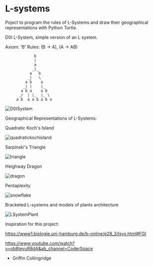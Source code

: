 # L-systems

Poject to program the rules of L-Systems and draw their geographical representations with Python Turtle.

D0I L-System, simple version of an L system.

Axiom: 'B'
Rules: (B -> A), (A -> AB) 


                 b
                 |
                 a
                _|_
               a   b
              _|   \
             a b    a
            _| |    |_
           a b a    a b
          _/  | |_  |_ \   
         a b  a a b a b a
         

![D0ISystem](https://user-images.githubusercontent.com/43960738/224443490-563b2ca2-4414-4217-a2d8-baa921b8b8cb.JPG)

Geographical Representations of L-Systems:

Quadratic Koch's Island

![quadratickochisland](https://user-images.githubusercontent.com/43960738/224443737-508d2839-5d27-48b0-881d-579396b8dcb3.JPG)

Sarpinski's Triangle

![triangle](https://user-images.githubusercontent.com/43960738/224444089-c5d5337c-d88b-478f-99ad-80ca540977e5.JPG)

Heighway Dragon

![dragon](https://user-images.githubusercontent.com/43960738/224444153-61cd04b3-1fa9-4ae5-923b-73faf6fb1e58.JPG)

Pentaplexity

![snowflake](https://user-images.githubusercontent.com/43960738/224444226-f09ea99c-0118-46e3-a4ea-587b76ff09d1.JPG)

Bracketed L-systems and models of plants architecture

![LSystemPlant](https://user-images.githubusercontent.com/43960738/224444444-254c22dc-d504-4869-b4a5-03690d0e6fdb.JPG)

Inspiration for this project:

https://www1.biologie.uni-hamburg.de/b-online/e28_3/lsys.html#FGI

https://www.youtube.com/watch?v=ob8teyuR8dA&ab_channel=CoderSpace

- Griffin Collingridge
